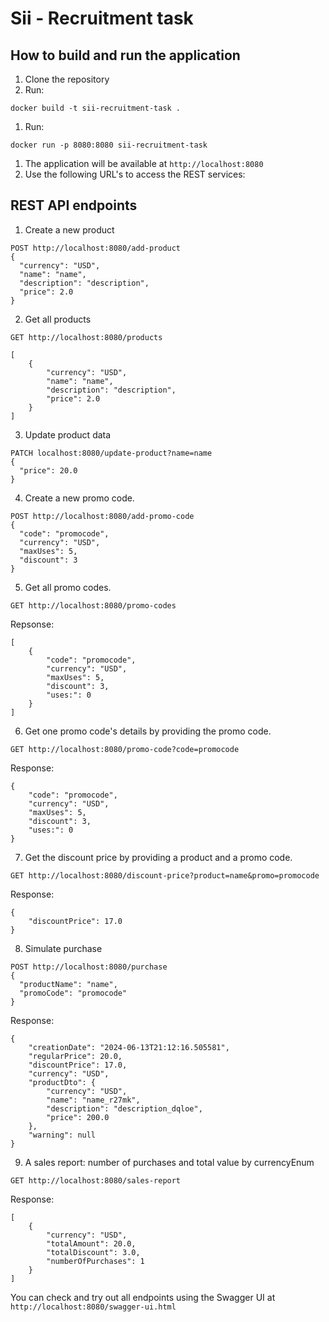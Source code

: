 # Sii - Recruitment task

##  How to build and run the application
1. Clone the repository
2. Run:
``` shell
docker build -t sii-recruitment-task .
```
1. Run:
``` shell
docker run -p 8080:8080 sii-recruitment-task
```
1. The application will be available at `http://localhost:8080`
2. Use the following URL's to access the REST services:


## REST API endpoints
1. Create a new product
```http request
POST http://localhost:8080/add-product
{
  "currency": "USD",
  "name": "name",
  "description": "description",
  "price": 2.0
}
```
2. Get all products
```http request
GET http://localhost:8080/products
```
``` shell
[
    {
        "currency": "USD",
        "name": "name",
        "description": "description",
        "price": 2.0
    }
]
```


3. Update product data

```http request
PATCH localhost:8080/update-product?name=name
{
  "price": 20.0
}
```
4. Create a new promo code.
```shell
POST http://localhost:8080/add-promo-code
{
  "code": "promocode",
  "currency": "USD",
  "maxUses": 5,
  "discount": 3
}
```
5. Get all promo codes.
```http request
GET http://localhost:8080/promo-codes
```
Repsonse:
```shell
[
    {
        "code": "promocode",
        "currency": "USD",
        "maxUses": 5,
        "discount": 3,
        "uses:": 0
    }
]
```

6. Get one promo code's details by providing the promo code.
```http request
GET http://localhost:8080/promo-code?code=promocode
```
Response:
```shell
{
    "code": "promocode",
    "currency": "USD",
    "maxUses": 5,
    "discount": 3,
    "uses:": 0
}
```

7. Get the discount price by providing a product and a promo code.
```http request
GET http://localhost:8080/discount-price?product=name&promo=promocode
```
Response:
```shell
{
    "discountPrice": 17.0
}
```

8. Simulate purchase
```http request
POST http://localhost:8080/purchase
{
  "productName": "name",
  "promoCode": "promocode"
}
```

Response:
```shell
{
    "creationDate": "2024-06-13T21:12:16.505581",
    "regularPrice": 20.0,
    "discountPrice": 17.0,
    "currency": "USD",
    "productDto": {
        "currency": "USD",
        "name": "name_r27mk",
        "description": "description_dqloe",
        "price": 200.0
    },
    "warning": null
}
```

9. A sales report: number of purchases and total value by currencyEnum
```http request
GET http://localhost:8080/sales-report
```

Response:
```shell
[
    {
        "currency": "USD",
        "totalAmount": 20.0,
        "totalDiscount": 3.0,
        "numberOfPurchases": 1
    }
]
```

You can check and try out all endpoints using the Swagger UI at `http://localhost:8080/swagger-ui.html`